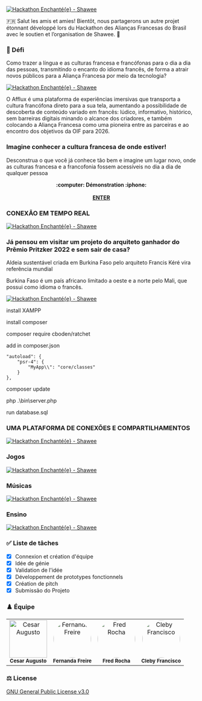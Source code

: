 [![Hackathon Enchanté{e} - Shawee](https://hackathon.jusblog.com/enchante/assets/img/form/header-2.png)](https://hackathonenchante.com.br/)

🇫🇷 Salut les amis et amies! Bientôt, nous partagerons un autre projet étonnant développé lors du Hackathon des Alianças Francesas do Brasil avec le soutien et l’organisation de Shawee. 👋

### :rocket: Défi

Como trazer a língua e as culturas francesa e francófonas para o dia a dia das pessoas, transmitindo o encanto do idioma francês, de forma a atrair novos públicos para a Aliança Francesa por meio da tecnologia?

[![Hackathon Enchanté{e} - Shawee](https://hackathon.jusblog.com/enchante/assets/img/main/logo.png)](https://hackathon.jusblog.com/enchante/)

O Afflux é uma plataforma de experiências imersivas que transporta a cultura francófona direto para a sua tela, aumentando a possibilidade de descoberta de conteúdo variado em francês: lúdico, informativo, histórico, sem barreiras digitais minando o alcance dos criadores, e também colocando a Aliança Francesa como uma pioneira entre as parceiras e ao encontro dos objetivos da OIF para 2026.

### Imagine conhecer a cultura francesa de onde estiver!

Desconstrua o que você já conhece tão bem e imagine um lugar novo, onde as culturas francesa e a francofonia fossem acessíveis no dia a dia de qualquer pessoa

<p align="center">
  <p align="center">
    <strong> :computer: Démonstration :iphone: </strong>
    <br>
    <br>
    <a href="https://hackathon.jusblog.com/enchante/"><strong>ENTER</strong></a>
  </p>
</p>

### CONEXÃO EM TEMPO REAL

[![Hackathon Enchanté{e} - Shawee](https://hackathon.jusblog.com/enchante/assets/img/screenshot/desktop.png)](https://hackathon.jusblog.com/enchante/app/live/)

### Já pensou em visitar um projeto do arquiteto ganhador do Prêmio Pritzker 2022 e sem sair de casa?

Aldeia sustentável criada em Burkina Faso pelo arquiteto Francis Kéré vira referência mundial

Burkina Faso é um país africano limitado a oeste e a norte pelo Mali, que possui como idioma o francês.

[![Hackathon Enchanté{e} - Shawee](https://hackathon.jusblog.com/enchante/assets/img/screenshot/live.png)](https://hackathon.jusblog.com/enchante/app/live/)

install XAMPP

install composer

composer require cboden/ratchet

add in composer.json

    "autoload": {
        "psr-4": {
            "MyApp\\": "core/classes"
        }
    },

composer update

php .\bin\server.php

run database.sql

### UMA PLATAFORMA DE CONEXÕES E COMPARTILHAMENTOS

[![Hackathon Enchanté{e} - Shawee](https://hackathon.jusblog.com/enchante/assets/img/screenshot/login.png)](https://hackathon.jusblog.com/enchante/app/)

### Jogos

[![Hackathon Enchanté{e} - Shawee](https://hackathon.jusblog.com/enchante/assets/img/screenshot/game.png)](https://hackathon.jusblog.com/enchante/app/)

### Músicas

[![Hackathon Enchanté{e} - Shawee](https://hackathon.jusblog.com/enchante/assets/img/screenshot/music.png)](https://hackathon.jusblog.com/enchante/app/)

### Ensino

[![Hackathon Enchanté{e} - Shawee](https://hackathon.jusblog.com/enchante/assets/img/screenshot/text-to-speech.png)](https://hackathon.jusblog.com/enchante/app/)

### :white_check_mark: Liste de tâches

- [x] Connexion et création d'équipe
- [x] Idée de génie
- [x] Validation de l'idée
- [x] Développement de prototypes fonctionnels
- [x] Création de pitch
- [x] Submissão do Projeto

### :chess_pawn: Équipe

<table>
    <tr>
        <td align="center">
            <a href="https://www.linkedin.com/in/cesaran42/">
                <img src="https://hackathon.jusblog.com/enchante/assets/img/team/circle/cesaraugusto.png" width="100px;" alt="Cesar Augusto"/>
            </a>
            <br />
            <sub><b>Cesar Augusto</b></sub></a>
        </td>
        <td align="center">
            <a href="https://www.linkedin.com/in/fercfreire/">
                <img src="https://hackathon.jusblog.com/enchante/assets/img/team/circle/fercfreire.png" width="100px;" alt="Fernanda Freire" style="border-radius:50%" />
            </a>
            <br />
            <sub><b>Fernanda Freire</b></sub></a>
        </td>
        <td align="center">
            <a href="https://www.linkedin.com/in/fredsrocha/">
                <img src="https://hackathon.jusblog.com/enchante/assets/img/team/circle/fredsrocha.png" width="100px;" alt="Fred Rocha" style="border-radius:50%" />
            </a>
            <br />
            <sub><b>Fred Rocha</b></sub></a>
        </td>
        <td align="center">
            <a href="https://www.linkedin.com/in/cleby-francisco-silva/">
                <img src="https://hackathon.jusblog.com/enchante/assets/img/team/circle/clebyfrancisco.png" width="100px;" alt="Cleby Francisco" style="border-radius:50%" />
            </a>
            <br />
            <sub><b>Cleby Francisco</b></sub></a>
        </td>
    </tr>
</table>

### :balance_scale: License

[GNU General Public License v3.0](https://github.com/FredSRocha/EnchanteHackathon2022/blob/main/LICENSE "License")
